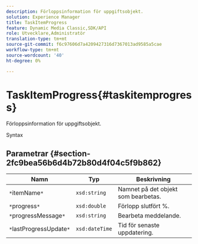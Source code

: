 ```yaml
---
description: Förloppsinformation för uppgiftsobjekt.
solution: Experience Manager
title: TaskItemProgress
feature: Dynamic Media Classic,SDK/API
role: Utvecklare,Administratör
translation-type: tm+mt
source-git-commit: f6c97606d7a4209427316d7367013ad9585a5cae
workflow-type: tm+mt
source-wordcount: '40'
ht-degree: 0%

---
```



# TaskItemProgress{#taskitemprogress}

Förloppsinformation för uppgiftsobjekt.

Syntax

## Parametrar {#section-2fc9bea56b6d4b72b80d4f04c5f9b862}

| Namn | Typ | Beskrivning |
|---|---|---|
| `*`itemName`*` | `xsd:string` | Namnet på det objekt som bearbetas. |
| `*`progress`*` | `xsd:double` | Förlopp slutfört %. |
| `*`progressMessage`*` | `xsd:string` | Bearbeta meddelande. |
| `*`lastProgressUpdate`*` | `xsd:dateTime` | Tid för senaste uppdatering. |

